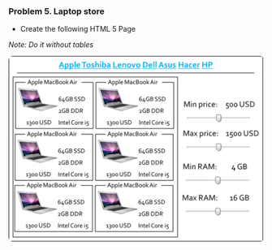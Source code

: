 ### Problem 5. Laptop store
*	Create the following HTML 5 Page

_Note: Do it without tables_

![picture5](images/task5.png)